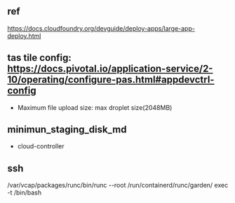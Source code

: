 ## ref
https://docs.cloudfoundry.org/devguide/deploy-apps/large-app-deploy.html

## tas tile config: https://docs.pivotal.io/application-service/2-10/operating/configure-pas.html#appdevctrl-config
- Maximum file upload size: max droplet size(2048MB)

## minimun_staging_disk_md
- cloud-controller

## ssh
/var/vcap/packages/runc/bin/runc --root /run/containerd/runc/garden/ exec -t <containerid> /bin/bash
  
